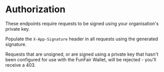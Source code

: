 # Authorization

These endpoints require requests to be signed using your organisation's private key. 

Populate the ```X-App-Signature``` header in all requests using the generated signature.

Requests that are unsigned, or are signed using a private key that hasn't been configured for use with the FunFair Wallet, will be rejected - you'll receive a 403.